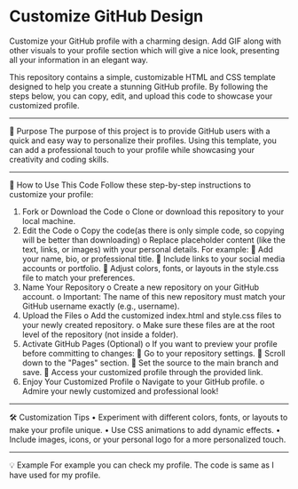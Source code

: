 # Customize GitHub Design
Customize your GitHub profile with a charming design. Add GIF along with other visuals to your profile section which will give a nice look, presenting all your information in an elegant way.
 

This repository contains a simple, customizable HTML and CSS template designed to help you create a stunning GitHub profile. By following the steps below, you can copy, edit, and upload this code to showcase your customized profile.
________________________________________
🎯 Purpose
The purpose of this project is to provide GitHub users with a quick and easy way to personalize their profiles. Using this template, you can add a professional touch to your profile while showcasing your creativity and coding skills.
________________________________________
🚀 How to Use This Code
Follow these step-by-step instructions to customize your profile:
1.	Fork or Download the Code
o	Clone or download this repository to your local machine.
2.	Edit the Code
o	Copy the code(as there is only simple code, so copying will be better than downloading)
o	Replace placeholder content (like the text, links, or images) with your personal details. For example:
	Add your name, bio, or professional title.
	Include links to your social media accounts or portfolio.
	Adjust colors, fonts, or layouts in the style.css file to match your preferences.
3.	Name Your Repository
o	Create a new repository on your GitHub account.
o	Important: The name of this new repository must match your GitHub username exactly (e.g., username).
4.	Upload the Files
o	Add the customized index.html and style.css files to your newly created repository.
o	Make sure these files are at the root level of the repository (not inside a folder).
5.	Activate GitHub Pages (Optional)
o	If you want to preview your profile before committing to changes:
	Go to your repository settings.
	Scroll down to the "Pages" section.
	Set the source to the main branch and save.
	Access your customized profile through the provided link.
6.	Enjoy Your Customized Profile
o	Navigate to your GitHub profile.
o	Admire your newly customized and professional look!
________________________________________
🛠️ Customization Tips
•	Experiment with different colors, fonts, or layouts to make your profile unique.
•	Use CSS animations to add dynamic effects.
•	Include images, icons, or your personal logo for a more personalized touch.
________________________________________
💡 Example
For example you can check my profile. The code is same as I have used for my profile.

